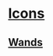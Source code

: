 # [Icons](https://LeahSmyth.github.io/icons/index.html)

## [Wands](https://LeahSmyth.github.io/icons/wands.html)